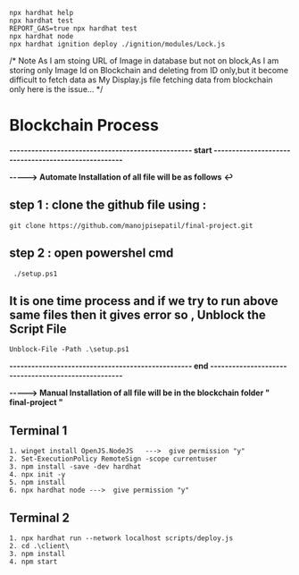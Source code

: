 ```shell
npx hardhat help
npx hardhat test
REPORT_GAS=true npx hardhat test
npx hardhat node
npx hardhat ignition deploy ./ignition/modules/Lock.js
```


/* Note
As I am stoing URL of Image in database but not on block,As I am storing only Image Id on Blockchain and deleting from ID only,but it become difficult to fetch data as My Display.js file fetching data from blockchain only here is the issue...
*/

</hr></hr>

# Blockchain Process

**-------------------------------------------------- start ----------------------------------------------------**

**-----> Automate   Installation of all file will be as follows** 
                                                                **↩**
## step 1 : clone the github file using :
```
git clone https://github.com/manojpisepatil/final-project.git
```
## step 2 : open powershel cmd
```
 ./setup.ps1
```
## It is one time process and if we try to run above same files then it gives error so , Unblock the Script File
```
Unblock-File -Path .\setup.ps1
```
**-------------------------------------------------- end ----------------------------------------------------**

**-----> Manual  Installation of all file will be in the blockchain folder " final-project "**


## Terminal 1
```
1. winget install OpenJS.NodeJS   --->  give permission "y"
2. Set-ExecutionPolicy RemoteSign -scope currentuser
3. npm install -save -dev hardhat
4. npx init -y 
5. npm install
6. npx hardhat node --->  give permission "y"
``` 

## Terminal 2
```
1. npx hardhat run --network localhost scripts/deploy.js
2. cd .\client\
3. npm install
4. npm start
```
